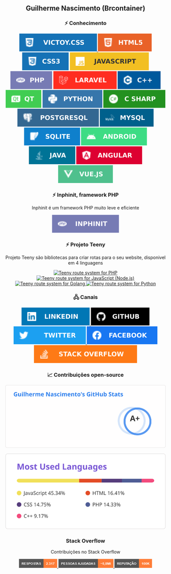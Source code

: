 <h2 align="center">Guilherme Nascimento (Brcontainer)</h2>

<h3 align="center">⚡ Conhecimento</h3>

<p align="center">
  <a href="https://victory-css.github.io/">
    <img src="assets/-Victoy.css-1572B6.svg" alt="Victoy.css">
  </a>
  <img src="assets/-HTML5-E96228.svg" alt="HTML5">
  <img src="assets/-CSS3-1572B6.svg" alt="CSS3">
  <img src="assets/-JavaScript-F2BF22.svg" alt="JavaScript">
  <img src="assets/-PHP-777BB4.svg" alt="PHP">
  <img src="assets/-Laravel-FF2D20.svg" alt="Laravel">
  <img src="assets/-Cplusplus-00599C.svg" alt="C++">
  <img src="assets/-Qt-41CD52.svg" alt="Qt">
  <img src="assets/-Python-3776AB.svg" alt="Python">
  <img src="assets/-CSharp-239120.svg" alt="CSharp">
  <img src="assets/-PostgreSQL-336791.svg" alt="PostgreSQL">
  <img src="assets/-MySQL-00608C.svg" alt="mysql">
  <img src="assets/-SQLite-0f80CC.svg" alt="sqlite">
  <img src="assets/-Android-3DDC84.svg" alt="Android">
  <img src="assets/-Java-007396.svg" alt="Java">
  <img src="assets/-Angular-DD0031.svg" alt="Angular">
  <img src="assets/-Vue.js-4FC08D.svg" alt="Vue.js">
</p>

<h3 align="center">⚡ Inphinit, framework PHP</h3>

<p align="center">
Inphinit é um framework PHP muito leve e eficiente
</p>

<p align="center">
  <a href="https://inphinit.github.io/">
    <img src="assets/-Inphinit-777BB4.svg" alt="Inphinit">
  </a>
</p>

<h3 align="center">⚡ Projeto Teeny</h3>

<p align="center">
Projeto Teeny são bibliotecas para criar rotas para o seu website, disponivel em 4 linguagens
</p>

<p align="center">
  <a href="https://github.com/inphinit/teeny/">
    <img src="https://raw.githubusercontent.com/inphinit/teeny/master/badges/php.png" width="160" alt="Teeny route system for PHP"/>
  </a>
  <a href="https://github.com/inphinit/teeny.js/">
    <img src="https://raw.githubusercontent.com/inphinit/teeny/master/badges/javascript.png" width="160" alt="Teeny route system for JavaScript (Node.js)"/>
  </a>
  <a href="https://github.com/inphinit/teeny.go/">
    <img src="https://raw.githubusercontent.com/inphinit/teeny/master/badges/golang.png" width="160" alt="Teeny route system for Golang"/>
  </a>
  <a href="https://github.com/inphinit/teeny.py/">
    <img src="https://raw.githubusercontent.com/inphinit/teeny/master/badges/python.png" width="160" alt="Teeny route system for Python"/>
  </a>
</p>

<h3 align="center">🖧 Canais</h3>

<p align="center">
  <a href="https://www.linkedin.com/in/javascript-css-html-fullstack/">
    <img src="assets/-Linkedin-0077B5.svg" alt="Perfil de Guilherme Nascimento no Linkedin">
  </a>
  <a href="https://github.com/brcontainer">
    <img src="assets/-Github-000.svg" alt="Perfil de Guilherme Nascimento no Github">
  </a>
  <a href="https://twitter.com/brcontainer">
    <img src="assets/-Twitter-1ca0f1.svg" alt="Perfil de Guilherme Nascimento no Twitter">
  </a>
  <a href="https://www.facebook.com/fullstack.webdeveloper">
    <img src="assets/-Facebook-1877F2.svg" alt="Perfil de Guilherme Nascimento no Facebook">
  </a>
  <a href="https://pt.stackoverflow.com/users/3635/guilherme-nascimento">
    <img src="assets/-StackOverflow-FE7A16.svg" alt="Perfil de Guilherme Nascimento no Stack Overflow em Português">
  </a>
</p>

<h3 align="center">📈 Contribuições open-source</h3>

<p align="center">
  <img src="assets/stats.svg" alt="Brcontainer's github stats"/>
</p>
<p align="center">
  <img src="assets/most_used.svg" alt="Brcontainer top langs"/>
</p>

<h3 align="center">Stack Overflow</h3>

<p align="center">
Contribuições no Stack Overflow
</p>

<p align="center">
  <a href="https://pt.stackoverflow.com/users/3635">
    <img src="assets/-stack-overflow-answers.png" alt="2317 respostas no Stack Overflow em Português"/>
    <img src="assets/-stack-overflow-reached.png" alt="5,8 milhões de pessoas ajudadas no Stack Overflow em Português"/>
    <img src="assets/-stack-overflow-score.png" alt="100 mil de reputação no Stack Overflow em Português"/>
  </a>
</p>

<!--
**brcontainer/brcontainer** is a ✨ _special_ ✨ repository because its `README.md` (this file) appears on your GitHub profile.

Here are some ideas to get you started:

- 🔭 I’m currently working on ...
- 🌱 I’m currently learning ...
- 👯 I’m looking to collaborate on ...
- 🤔 I’m looking for help with ...
- 💬 Ask me about ...
- 📫 How to reach me: ...
- 😄 Pronouns: ...
- ⚡ Fun fact: ...
-->
